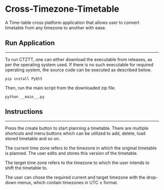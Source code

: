 # Cross-Timezone-Timetable
A Time-table cross platform application that allows user to convert timetable from any timezone to another with ease.

## Run Application
___
To run CTZTT, one can either download the executable from releases,
as per the operating system used. If there is no such executable for
required operating system, the source code can be executed as described below.

    pip install PyQt5
    
Then, run the main script from the downloaded zip file.

    python __main__.py

## Instructions
___
Press the create button to start planning a timetable.
There are multiple shortcuts and menu buttons which can be utilized
to add, delete, load stored timetable and so on.

The current time zone refers to the timezone in which
the original timetable is planned. The user edits and stores
this version of the timetable.

The target time zone refers to the timezone to which the user
intends to shift the timetable to.

The user can chose the required current and target timezone with the
drop-down menus, which contain timezones in UTC ± format.

